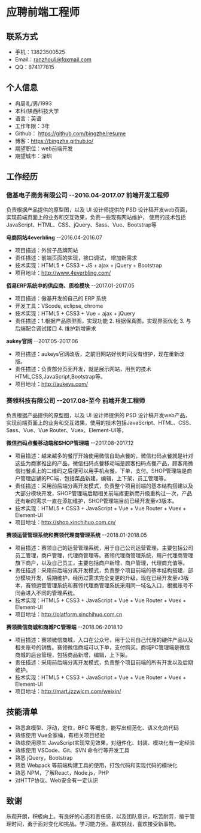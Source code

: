 # 应聘前端工程师

## 联系方式

* 手机：13823500525
* Email：ranzhouli@foxmail.com
* QQ：874177815

## 个人信息

* 冉周礼/男/1993
* 本科/陕西科技大学
* 语言：英语
* 工作年限：3年
* Github： https://github.com/bingzhe/resume
* 博客：https://bingzhe.github.io/
* 期望职位：web前端开发
* 期望城市：深圳

## 工作经历

### 傲基电子商务有限公司 --2016.04-2017.07 前端开发工程师

负责根据产品提供的原型图，以及 UI 设计师提供的 PSD 设计稿开发web页面，实现前端页面上的业务和交互效果，负责一些现有网站维护，
使用的技术包括JavaScript、HTML、CSS、jQuery、Sass、Vue、Bootstrap等

**电商网站4everbling** --2016.04-2016.07

- 项目描述：外贸子品牌网站
- 责任描述：前端页面的实现，接口调试， 增加新需求
- 技术实现：HTML5 + CSS3 + JS + ajax + jQuery + Bootstrap
- 项目地址：http://www.4everbling.com/

**佰易ERP系统中的供应商、质检模块** --2017.01-2017.05

- 项目描述：傲基开发的自己的 ERP 系统
- 开发工具：VScode, eclipse, chrome
- 技术实现：HTML5 + CSS3 + Vue + ajax + jQuery
- 责任描述：1.根据产品原型图，实现功能 2. 根据保真图，实现界面优化 3. 与后端配合调试接口 4. 维护新增需求

**aukey官网** --2017.05-2017.06

- 项目描述：aukeys官网改版，之前旧网站好长时间没有维护，现在重新改版。
- 责任描述：负责部分页面开发，就是展示网站，用到的技术HTML,CSS,JavaScript,Bootstrap等。
- 项目地址：http://aukeys.com/

### 赛领科技有限公司 --2017.08-至今 前端开发工程师

负责根据产品提供的原型图，以及 UI 设计师提供的 PSD 设计稿开发web产品，实现前端页面上的业务和交互效果，使用的技术包括JavaScript、HTML、CSS、Sass、Vue、Vue Router、Vuex、Element-UI等，

**微信扫码点餐移动端和SHOP管理端** --2017.08-2017.12

- 项目描述：越来越多的餐厅开始使用微信自助点餐的，微信扫码点餐就是针对这些为商家推出的产品，微信扫码点餐移动端是顾客扫码点餐产品，顾客用微信扫餐桌上的二维码之后便可以用手机点餐，下单，支付。SHOP管理端是商户管理店铺的PC端，包括菜品新建，编辑，上下架，员工管理等。
- 责任描述：采用前后端分离开发模式，负责整个项目前端的基本结构搭建以及大部分模块开发，SHOP管理端后期相关前端库更新而升级重构过一次，产品还有新的需求一直在添加维护，SHOP管理端目前已经开发至v3版本。
- 技术实现：HTML5 + CSS3 + JavaScript + Vue + Vue Router + Vuex + Element-UI
- 项目地址：http://shop.xinchihuo.com.cn/

**赛领运营管理系统和赛领代理商管理系统** --2018.01-2018.05

- 项目描述：赛领自己的运营管理系统，用于自己公司运营管理，主要包括公司员工管理，商户管理，代理商管理等。赛领代理商管理系统，用户代理商管理旗下商户，以及自己员工，主要包括商户新增，商户管理，代理商充值等。
- 责任描述：采用前后端分离开发模式，负责整个项目前端的基本结构搭建，部分模块开发，后期维护，经历过需求完全变更的升级，现在已经开发至v3版本，赛领运营管理系统和赛领代理商管理系统采用同一域名入口，根据账号不同会进入不同的管理系统。
- 技术实现：HTML5 + CSS3 + JavaScript + Vue + Vue Router + Vuex + Element-UI
- 项目地址：http://platform.xinchihuo.com.cn

**赛领微信商城和商城PC管理端** --2018.06-2018.10

- 项目描述：赛领微信商城，入口在公众号，用于公司自己代理的硬件产品以及相关账号的销售。赛领微信商城可以下单，支付购买。商城PC管理端是微信商城的后台管理，包括商品新增，编辑，上下架。
- 责任描述：采用前后端分离开发模式，负责整个项目前端的所有开发以及后期维护。
- 技术实现：HTML5 + CSS3 + JavaScript + Vue + Vue Router + Vuex + Element-UI
- 项目地址：http://mart.jzzwlcm.com/weixin/

## 技能清单

* 熟悉盒模型、浮动，定位，BFC 等概念，能写出规范化、语义化的代码
* 熟练使用 Vue全家桶，有相关项目经验
* 熟练使用原生 JavaScript实现常见效果，对组件化、封装、模块化有一定经验
* 熟练使用 VSCode、Git、SVN 命令行等开发工具
* 熟悉 jQuery，Bootstrap
* 熟悉 Webpack 等前端构建工具的使用，打包代码和实现代码的模块化
* 熟悉 NPM，了解React，Node.js，PHP
* 对HTTP协议、Web安全有一定认识


## 致谢
乐观开朗，积极向上。有良好的心态和责任感，以及团队意识，吃苦耐劳，擅于管理时间，勇于面对变化和挑战。学习能力强，喜欢挑战，喜欢接受新事物。
